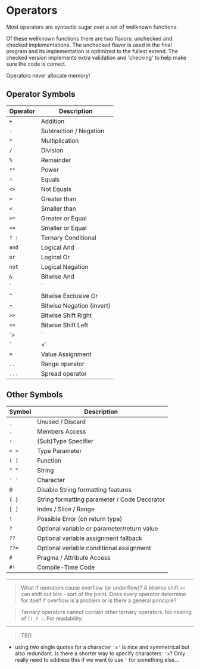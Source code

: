 # Operators

Most operators are syntactic sugar over a set of wellknown functions.

Of these wellknown functions there are two flavors: unchecked and checked implementations. The unchecked flavor is used in the final program and its implementation is optimized to the fullest extend. The checked version implements extra validation and 'checking' to help make sure the code is correct.

Operators never allocate memory!

## Operator Symbols

| Operator | Description
|---|---
| `+` | Addition
| `-` | Subtraction / Negation
| `*` | Multiplication
| `/` | Division
| `%` | Remainder
| `**` | Power
| `=` | Equals
| `<>` | Not Equals
| `>` | Greater than
| `<` | Smaller than
| `>=` | Greater or Equal
| `<=` | Smaller or Equal
| `? :` | Ternary Conditional
| `and` | Logical And
| `or` | Logical Or
| `not` | Logical Negation
| `&` | Bitwise And
| `|` | Bitwise Or
| `^` | Bitwise Exclusive Or
| `~` | Bitwise Negation (invert)
| `>>` | Bitwise Shift Right
| `<<` | Bitwise Shift Left
| `>|` | Bitwise Rotate Right
| `|<` | Bitwise Rotate Left
| `=` | Value Assignment
| `..` | Range operator
| `...` | Spread operator

## Other Symbols

| Symbol | Description
|---|---
| `_` | Unused / Discard
| `.` | Members Access
| `:` | (Sub)Type Specifier
| `< >` | Type Parameter
| `( )` | Function
| `" "` | String
| `' '` | Character
| `@` | Disable String formatting features
| `{ }` | String formatting parameter / Code Decorator
| `[ ]` | Index / Slice / Range
| `!` | Possible Error (on return type)
| `?` | Optional variable or parameter/return value
| `??` | Optional variable assignment fallback
| `??=` | Optional variable conditional assignment
| `#` | Pragma / Attribute Access
| `#!` | Compile-Time Code

---

> What if operators cause overflow (or underflow)? A bitwise shift `<<` can shift out bits - sort of the point. Does every operator determine for itself if overflow is a problem or is there a general principle?

> Ternary operators cannot contain other ternary operators. No nesting of `() ? :`. For readability.

---

> TBD

- using two single quotes for a character `'x'` is nice and symmetrical but also redundant. Is there a shorter way to specify characters: `'x`? Only really need to address this if we want to use `'` for something else...
